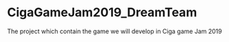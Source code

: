 # CigaGameJam2019_DreamTeam
The project which contain the game we will develop in Ciga game Jam 2019 
